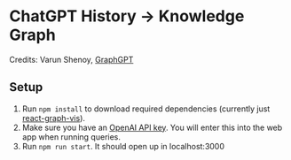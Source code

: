 # ChatGPT History → Knowledge Graph

Credits: Varun Shenoy, [GraphGPT]([url](https://github.com/varunshenoy/GraphGPT))

## Setup

1. Run `npm install` to download required dependencies (currently just [react-graph-vis](https://github.com/crubier/react-graph-vis)).
2. Make sure you have an [OpenAI API key](https://platform.openai.com/account/api-keys). You will enter this into the web app when running queries.
3. Run `npm run start`. It should open up in localhost:3000
